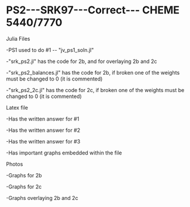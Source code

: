 # PS2---SRK97---Correct--- CHEME 5440/7770

Julia Files

-PS1 used to do #1 -- "jv_ps1_soln.jl"

-"srk_ps2.jl" has the code for 2b, and for overlaying 2b and 2c

-"srk_ps2_balances.jl" has the code for 2b, if broken one of the weights must be changed to 0 (it is commented)

-"srk_ps2_2c.jl" has the code for 2c, if broken one of the weights must be changed to 0 (it is commented)




Latex file

-Has the written answer for #1

-Has the written answer for #2

-Has the written answer for #3

-Has important graphs embedded within the file




Photos

-Graphs for 2b

-Graphs for 2c

-Graphs overlaying 2b and 2c

